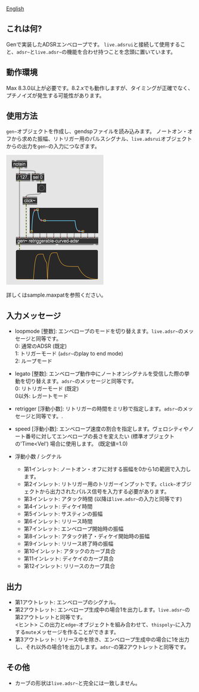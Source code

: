 [English](README.MD)

## これは何?
Genで実装したADSRエンベロープです。
`live.adsrui`と接続して使用すること、`adsr~`と`live.adsr~`の機能を合わせ持つことを念頭に置いています。

## 動作環境
Max 8.3.0以上が必要です。8.2.xでも動作しますが、タイミングが正確でなく、プチノイズが発生する可能性があります。

## 使用方法
`gen~`オブジェクトを作成し、gendspファイルを読み込みます。
ノートオン・オフから求めた振幅、リトリガー用のパルスシグナル、`live.adsrui`オブジェクトからの出力を`gen~`の入力につなぎます。 

![custom-adsr-image](retriggerable-adsr-image.png)

詳しくはsample.maxpatを参照ください。

## 入力メッセージ
- loopmode [整数]: エンベロープのモードを切り替えます。`live.adsr~`のメッセージと同等です。<br/> 
  0: 通常のADSR (既定)<br/>
  1: トリガーモード (`adsr~`のplay to end mode)<br/>
  2: ループモード

- legato [整数]: エンベロープ動作中にノートオンシグナルを受信した際の挙動を切り替えます。`adsr~`のメッセージと同等です。<br/>
  0: リトリガーモード (既定)<br/>
  0以外: レガートモード<br/>

- retrigger [浮動小数]: リトリガーの時間をミリ秒で指定します。`adsr~`のメッセージと同等です。.

- speed [浮動小数]: エンベロープ速度の割合を指定します。ヴェロシティやノート番号に対してエンベロープの長さを変えたい (標準オブジェクトの'Time\<Vel') 場合に使用します。 (既定値=1.0)

- 浮動小数 / シグナル<br/>
  - 第1インレット: ノートオン・オフに対する振幅を0から1の範囲で入力します。<br/>
  - 第2インレット: リトリガー用のトリガーインプットです。`click~`オブジェクトから出力されたパルス信号を入力する必要があります。
  - 第3インレット: アタック時間 (以降は`live.adsr~`の入力と同等です)
  - 第4インレット: ディケイ時間
  - 第5インレット: サスティンの振幅
  - 第6インレット: リリース時間
  - 第7インレット: エンベロープ開始時の振幅
  - 第8インレット: アタック終了・ディケイ開始時の振幅
  - 第9インレット: リリース終了時の振幅
  - 第10インレット: アタックのカーブ具合
  - 第11インレット: ディケイのカーブ具合
  - 第12インレット: リリースのカーブ具合

## 出力
- 第1アウトレット: エンベロープのシグナル。
- 第2アウトレット: エンベロープ生成中の場合1を出力します。`live.adsr~`の第2アウトレットと同等です。<br/>
  \<ヒント\> この出力と`edge~`オブジェクトを組み合わせて、`thispoly~`に入力する`mute`メッセージを作ることができます。
- 第3アウトレット: リリース中を除き、エンベロープ生成中の場合に1を出力し、それ以外の場合1を出力します。`adsr~`の第2アウトレットと同等です。

## その他
- カーブの形状は`live.adsr~`と完全には一致しません。
